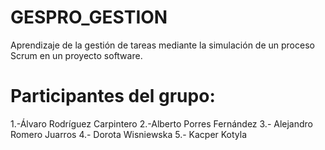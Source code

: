 # GESPRO_GESTION
Aprendizaje de la gestión de tareas mediante la simulación de un proceso Scrum en un proyecto software.
# Participantes del grupo:
1.-Álvaro Rodríguez Carpintero 
2.-Alberto Porres Fernández 
3.- Alejandro Romero Juarros 
4.- Dorota Wisniewska 
5.- Kacper Kotyla
